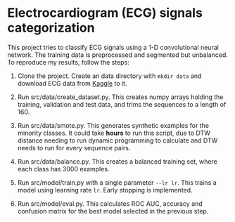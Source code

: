 # Electrocardiogram (ECG) signals categorization

This project tries to classify ECG signals using a 1-D convolutional neural network. The training data is preprocessed and segmented but unbalanced. To reproduce my results, follow the steps:

1. Clone the project. Create an data directory with `mkdir data` and download ECG data from [Kaggle](https://www.kaggle.com/datasets/shayanfazeli/heartbeat) to it.

2. Run src/data/create\_dataset.py. This creates numpy arrays holding the training, validation and test data, and trims the sequences to a length of 160.

3. Run src/data/smote.py. This generates synthetic examples for the minority classes. It could take **hours** to run this script, due to DTW distance needing to run dynamic
programming to calculate and DTW needs to run for every sequence pairs.

4. Run src/data/balance.py. This creates a balanced training set, where each class has 3000 examples.

5. Run src/model/train.py with a single parameter `--lr lr`. This trains a model using learning rate `lr`. Early stopping is implemented.

6. Run src/model/eval.py. This calculates ROC AUC, accuracy and confusion matrix for the best model selected in the previous step.
